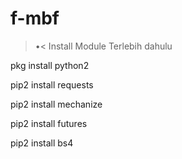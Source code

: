 # f-mbf

>•<
Install Module Terlebih dahulu

pkg install python2

pip2 install requests

pip2 install mechanize

pip2 install futures

pip2 install bs4

